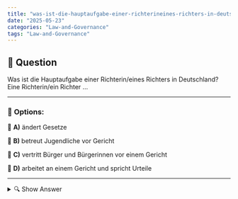 ```yaml
---
title: "was-ist-die-hauptaufgabe-einer-richterineines-richters-in-deutschland-eine-richterinein-richter-…"
date: "2025-05-23"
categories: "Law-and-Governance"
tags: "Law-and-Governance"
---
```


## 📌 **Question**

Was ist die Hauptaufgabe einer Richterin/eines Richters in Deutschland? Eine Richterin/ein Richter …



---

### 📝 **Options:**

🔘 **A)** ändert Gesetze

🔘 **B)** betreut Jugendliche vor Gericht

🔘 **C)** vertritt Bürger und Bürgerinnen vor einem Gericht

🔘 **D)** arbeitet an einem Gericht und spricht Urteile

---

<details>
  <summary>🔍 Show Answer</summary>

  <p>
💡  <b>Correct Answer:</b>  d
  </p>
  <p>
    📖<b>Explanation:</b>
    In Deutschland spielt die Unabhängigkeit der Richter eine zentrale Rolle im Rechtssystem, da sie für die Rechtsstaatlichkeit sorgen. Die Richterinnen und Richter sind dafür verantwortlich, Recht zu sprechen und auf Basis der Gesetze Urteile zu fällen. Sie arbeiten an unterschiedlichen Gerichtstypen, wie beispielsweise Amts-, Land- oder Oberlandesgerichte. Ihr Hauptaufgabenbereich umfasst die Analyse von Fällen, die Durchführung von Gerichtsverhandlungen und das Erstellen von Urteilen. Sie ändern keine Gesetze, sondern wenden sie an, um den Rechtsfrieden zu sichern und Streitigkeiten zu klären.
  </p>
</details>
